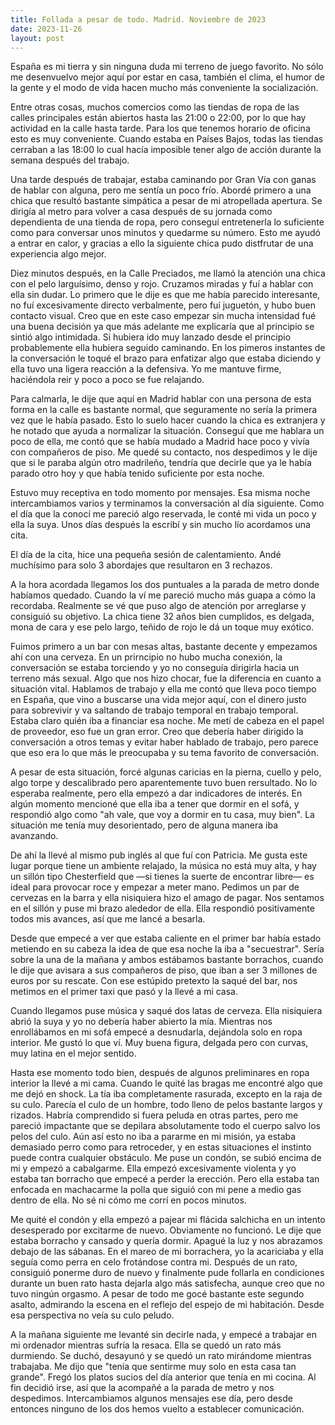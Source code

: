 ```yaml
---
title: Follada a pesar de todo. Madrid. Noviembre de 2023
date: 2023-11-26
layout: post
---
```


España es mi tierra y sin ninguna duda mi terreno de juego favorito. No sólo me desenvuelvo mejor aquí por estar en casa, también el clima, el humor de la gente y el modo de vida hacen mucho más conveniente la socialización. 

Entre otras cosas, muchos comercios como las tiendas de ropa de las calles principales están abiertos hasta las 21:00 o 22:00, por lo que hay actividad en la calle hasta tarde. Para los que tenemos horario de oficina esto es muy conveniente. Cuando estaba en Países Bajos, todas las tiendas cerraban a las 18:00 lo cual hacía imposible tener algo de acción durante la semana después del trabajo.

Una tarde después de trabajar, estaba caminando por Gran Vía con ganas de hablar con alguna, pero me sentía un poco frío. Abordé primero a una chica que resultó bastante simpática a pesar de mi atropellada apertura. Se dirigía al metro para volver a casa después de su jornada como dependienta de una tienda de ropa, pero conseguí entretenerla lo suficiente como para conversar unos minutos y quedarme su número. Esto me ayudó a entrar en calor, y gracias a ello la siguiente chica pudo distfrutar de una experiencia algo mejor.

Diez minutos después, en la Calle Preciados, me llamó la atención una chica con el pelo larguísimo, denso y rojo. Cruzamos miradas y fuí a hablar con ella sin dudar. Lo primero que le dije es que me había parecido interesante, no fuí excesivamente directo verbalmente, pero fuí juguetón, y hubo buen contacto visual. Creo que en este caso empezar sin mucha intensidad fué una buena decisión ya que más adelante me explicaría que al principio se sintió algo intimidada. Si hubiera ido muy lanzado desde el principio probablemente ella hubiera seguido caminando. En los pimeros instantes de la conversación le toqué el brazo para enfatizar algo que estaba diciendo y ella tuvo una ligera reacción a la defensiva. Yo me mantuve firme, haciéndola reir y poco a poco se fue relajando.

Para calmarla, le dije que aquí en Madrid hablar con una persona de esta forma en la calle es bastante normal, que seguramente no sería la primera vez que le había pasado. Esto lo suelo hacer cuando la chica es extranjera y he notado que ayuda a normalizar la situación. Conseguí que me hablara un poco de ella, me contó que se había mudado a Madrid hace poco y vivía con compañeros de piso. Me quedé su contacto, nos despedimos y le dije que si le paraba algún otro madrileño, tendría que decirle que ya le había parado otro hoy y que había tenido suficiente por esta noche.

Estuvo muy receptiva en todo momento por mensajes. Esa misma noche intercambiamos varios y terminamos la conversación al día siguiente. Como el día que la conocí me pareció algo reservada, le conté mi vida un poco y ella la suya. Unos días después la escribí y sin mucho lío acordamos una cita. 

El día de la cita, hice una pequeña sesión de calentamiento. Andé muchísimo para solo 3 abordajes que resultaron en 3 rechazos.

A la hora acordada llegamos los dos puntuales a la parada de metro donde habíamos quedado. Cuando la ví me pareció mucho más guapa a cómo la recordaba. Realmente se vé que puso algo de atención por arreglarse y consiguió su objetivo. La chica tiene 32 años bien cumplidos, es delgada, mona de cara y ese pelo largo, teñido de rojo le dá un toque muy exótico.

Fuimos primero a un bar con mesas altas, bastante decente y empezamos ahí con una cerveza. En un prirncipio no hubo mucha conexión, la conversación se estaba torciendo y yo no conseguía dirigirla hacia un terreno más sexual. Algo que nos hizo chocar, fue la diferencia en cuanto a situación vital. Hablamos de trabajo y ella me contó que lleva poco tiempo en España, que vino a buscarse una vida mejor aquí, con el dinero justo para sobrevivir y va saltando de trabajo temporal en trabajo temporal. Estaba claro quién iba a financiar esa noche. Me metí de cabeza en el papel de proveedor, eso fue un gran error. Creo que debería haber dirigido la conversación a otros temas y evitar haber hablado de trabajo, pero parece que eso era lo que más le preocupaba y su tema favorito de conversación.

A pesar de esta situación, forcé algunas caricias en la pierna, cuello y pelo, algo torpe y descalibrado pero aparentemente tuvo buen rersultado. No lo esperaba realmente, pero ella empezó a dar indicadores de interés. En algún momento mencioné que ella iba a tener que dormir en el sofá, y respondió algo como "ah vale, que voy a dormir en tu casa, muy bien". La situación me tenía muy desorientado, pero de alguna manera iba avanzando. 

De ahí la llevé al mismo pub inglés al que fuí con Patricia. Me gusta este lugar porque tiene un ambiente relajado, la música no está muy alta, y hay un sillón tipo Chesterfield que —si tienes la suerte de encontrar libre— es ideal para provocar roce y empezar a meter mano. Pedimos un par de cervezas en la barra y ella nisiquiera hizo el amago de pagar. Nos sentamos en el sillón y puse mi brazo alededor de ella. Ella respondió positivamente todos mis avances, así que me lancé a besarla.

Desde que empecé a ver que estaba caliente en el primer bar había estado metiendo en su cabeza la idea de que esa noche la iba a "secuestrar". Sería sobre la una de la mañana y ambos estábamos bastante borrachos, cuando le dije que avisara a sus compañeros de piso, que iban a ser 3 millones de euros por su rescate. Con ese estúpido pretexto la saqué del bar, nos metimos en el primer taxi que pasó y la llevé a mi casa.

Cuando llegamos puse música y saqué dos latas de cerveza. Ella nisiquiera abrió la suya y yo no debería haber abierto la mía. Mientras nos enrollábamos en mi sofá empecé a desnudarla, dejándola solo en ropa interior. Me gustó lo que ví. Muy buena figura, delgada pero con curvas, muy latina en el mejor sentido.

Hasta ese momento todo bien, después de algunos preliminares en ropa interior la llevé a mi cama. Cuando le quité las bragas me encontré algo que me dejó en shock. La tía iba completamente rasurada, excepto en la raja de su culo. Parecía el culo de un hombre, todo lleno de pelos bastante largos y rizados. Habría comprendido si fuera peluda en otras partes, pero me pareció impactante que se depilara absolutamente todo el cuerpo salvo los pelos del culo. Aún así esto no iba a pararme en mi misión, ya estaba demasiado perro como para retroceder, y en estas situaciones el instinto puede contra cualquier obstáculo. Me puse un condón, se subió encima de mi y empezó a cabalgarme. Ella empezó excesivamente violenta y yo estaba tan borracho que empecé a perder la erección. Pero ella estaba tan enfocada en machacarme la polla que siguió con mi pene a medio gas dentro de ella. No sé ni cómo me corrí en pocos minutos.

Me quité el condón y ella empezó a pajear mi flácida salchicha en un intento desesperado por excitarme de nuevo. Obviamente no funcionó. Le dije que estaba borracho y cansado y quería dormir. Apagué la luz y nos abrazamos debajo de las sábanas. En el mareo de mi borrachera, yo la acariciaba y ella seguía como perra en celo frotándose contra mi. Después de un rato, consiguió ponerme duro de nuevo y finalmente pude follarla en condiciones durante un buen rato hasta dejarla algo más satisfecha, aunque creo que no tuvo ningún orgasmo. A pesar de todo me gocé bastante este segundo asalto, admirando la escena en el reflejo del espejo de mi habitación. Desde esa perspectiva no veía su culo peludo.

A la mañana siguiente me levanté sin decirle nada, y empecé a trabajar en mi ordenador mientras sufría la resaca. Ella se quedó un rato más durmiendo. Se duchó, desayunó y se quedó un rato mirándome mientras trabajaba. Me dijo que "tenía que sentirme muy solo en esta casa tan grande". Fregó los platos sucios del día anterior que tenía en mi cocina. Al fin decidió irse, así que la acompañé a la parada de metro y nos despedimos. Intercambiamos algunos mensajes ese día, pero desde entonces ninguno de los dos hemos vuelto a establecer comunicación.